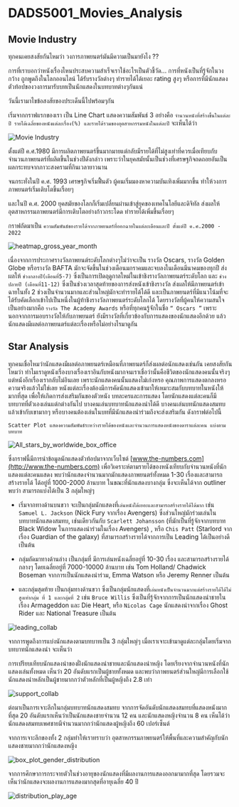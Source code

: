 # DADS5001_Movies_Analysis

## Movie Industry
ทุกคนเคยสงสัยกันไหมว่า วงการภาพยนตร์มันมีความเป็นมายังไง ?? 

การที่เราบอกว่าหนังเรื่องไหนประสบความสำเร็จเราใช้อะไรเป็นตัวชี้วัด...
การที่หนังเป็นที่รู้จักในวงกว้าง ถูกพูดถึงในโลกออนไลน์ ได้รับรางวัลต่างๆ ทำรายได้ได้เยอะ rating สูงๆ หรือการที่มีนักแสดงตัวท้อปของวงการมารับบทเป็นนักแสดงในบทบาทต่างๆกันแน่

วันนี้เรามาไขข้อสงสัยของประเด็นนี้ไปพร้อมๆกัน

เริ่มจากกราฟแรกของเรา เป็น Line Chart แสดงความสัมพันธ์ 3 อย่างคือ `จำนวนหนังที่สร้างขึ้นในแต่ละปี รายได้เฉลี่ยของหนังแต่ละเรื่อง(%) และรายได้รวมของอุตสาหกรรมหนังในแต่ละปี` จะเห็นได้ว่า

![Movie Industry](https://github.com/y-lims/DADS5001_Movies_Analysis/assets/65383312/cde69950-98d3-4730-bf7c-502898cf1a92)

ตั้งแต่ปี ค.ศ.1980 มีการผลิตภาพยนตร์ขึ้นมากมายแต่กลับมีรายได้ที่ไม่สูงเท่าที่ควรเมื่อเทียบกับจำนวนภาพยนตร์ที่ผลิตขึ้นในช่วงปีดังกล่าว เพราะว่าในยุคสมัยนั้นเป็นช่วงที่เศรษฐกิจถดถอยอันเป็นผลกระทบจากภาวะสงครามที่กินเวลายาวนาน 

จนกระทั่งในปี ค.ศ. 1993 เศรษฐกิจเริ่มฟื้นตัว ผู้คนเริ่มมองหาความบันเทิงเพิ่มมากขึ้น ทำให้วงการภาพยนตร์เริ่มเติบโตขึ้นเรื่อยๆ 

และในปี ค.ศ. 2000 ยุคสมัยของโลกก็เริ่มเปลี่ยนผ่านเข้าสู่ยุคของเทคโนโลยีและดิจิทัล ส่งผลให้อุตสาหกรรมภาพยนตร์มีการเติบโตอย่างก้าวกระโดด ทำรายได้เพิ่มขึ้นเรื่อยๆ


กราฟถัดมาเป็น `ความสัมพันธ์ของรายได้จากภาพยนตร์ที่ออกฉายในแต่ละเดือนและปี ตั้งแต่ปี ค.ศ.2000 - 2022`

![heatmap_gross_year_month](https://github.com/y-lims/DADS5001_Movies_Analysis/assets/65383312/87cc80fd-c18e-4834-8e41-ecb5a563d09b)

เนื่องจากการประกาศรางวัลภาพยนต์ระดับโลกต่างๆไม่ว่าจะเป็น รางวัล Oscars, รางวัล Golden Globe หรือรางวัล BAFTA มักจะจัดขึ้นในช่วงเดือนมกราคมและจบลงในเดือนมีนาคมของทุกปี 
ส่งผลให้ `ช่วงกลางปี(เดือนที่5-7)` ซึ่งเป็นการเปิดฤดูกาลใหม่ในเข้าชิงรางวัลภาพยนตร์ระดับโลก และ `ช่วงปลายปี (เดือนที่11-12)` ซึ่งเป็นช่วงเวลาสุดท้ายของการส่งหนังเข้าชิงรางวัล ส่งผลให้มีภาพยนตร์เข้าฉายในทั้ง 2 ช่วงเป็นจำนวนมากและส่วนใหญ่มักจะทำรายได้ได้ดี และเป็นภาพยนตร์ที่มีแนวโน้มที่จะได้รับคัดเลือกเข้าไปเป็นหนึ่งในผู้ท้าชิงรางวัลภาพยนตร์ระดับโลกได้ โดยรางวัลที่ผู้คนให้ความสนใจเป็นอย่างมากคือ `รางวัล The Academy Awards` หรือที่ทุกคนรู้จักในชื่อ `“ Oscars ”` เพราะนอกจากการมอบรางวัลให้กับภาพยนตร์ ยังมีรางวัลที่เกี่ยวข้องกับการแสดงของนักแสดงอีกด้วย แล้วนักแสดงมีผลต่อภาพยนตร์แต่ละเรื่องหรือไม่อย่างไรมาดูกัน

## Star Analysis
ทุกคนเชื่อไหมว่านักแสดงมีผลต่อภาพยนตร์เหมือนที่ภาพยนตร์ก็ส่งผลต่อนักแสดงเช่นกัน เคยสงสัยกันไหมว่า ทำไมเราดูหนังเรื่องบางเรื่องเราอินกับหนังมากจนเราเชื่อว่านั้นคือชีวิตของนักแสดงคนนั้นจริงๆ แต่หนังอีกเรื่องเรากลับไม่อินเลย เพราะนักแสดงคนนั้นแสดงไม่เก่งหรอ คุณภาพการแสดงตกลงหรอ ความจริงแล้วไม่ใช่เลย หนังแต่ละเรื่องต้องมีการคัดนักแสดงเข้ามาให้เหมาะสมกับบทบาทในหนังให้มากที่สุด เพื่อให้เกิดการส่งเสริมกันของตัวหนัง บทละครและการแสดง โดยนักแสดงแต่ละคนก็มีบทบาทที่ตัวเองเล่นแต่กต่างกันไป บางคนเล่นบทบาทนักแสดงนำได้ดี บางคนเล่นบทนักแสดงสมทบแล้วเข้ากับเขามากๆ หรือบางคนต้องเล่นในบทที่มีนักแสดงนำร่วมถึงจะส่งเสริมกัน ดังกราฟต่อไปนี้

`Scatter Plot แสดงความสัมพันธ์ระหว่างรายได้ของหนังและจำนวนการแสดงหนังของดาราแต่ละคน แบ่งตามบทบาท` 

![All_stars_by_worldwide_box_office](https://github.com/y-lims/DADS5001_Movies_Analysis/assets/65383312/845a95a7-ea43-4578-a438-7fd117cfe2f1)

ซึ่งกราฟนี้มีการนำข้อมูลนักแสดงตัวท้อปมาจากเว็บไซต์ [www.the-numbers.com](http://www.the-numbers.com) เพื่อวิเคราะห์ตามรายได้ของหนังเทียบกับจำนวนหนังที่นักแสดงแต่ละคนแสดง พบว่านักแสดงจำนวนมากมักแสดงภาพยนตร์ทั้งหมด 1-30 เรื่องและสามารถสร้างรายได้ ได้อยู่ที่ 1000-2000 ล้านบาท ในขณะที่นักแสดงบางกลุ่ม ซึ่งจะเห็นได้จาก outliner พบว่า สามารถแบ่งได้เป็น 3 กลุ่มใหญ่ๆ 
- เริ่มจากทางด้านบนขวา จะเป็นกลุ่มนักแสดงที่`เล่นหนังได้เยอะและสามารถสร้างรายได้ได้มาก` เช่น `Samuel L. Jackson` (Nick Fury จากเรื่อง Avengers) ซึ่งส่วนใหญ่มักร่วมเล่นในบทบาทนักแสดงสมทบ, เช่นเดียวกันกับ `Scarlett Johansson` (ที่มักเป็นที่รู้จักจากบทบาท Black Widow ในการแสดงนำร่วมในเรื่อง Avengers) , หรือ `Chis Patt` (Starlord จากเรื่อง Guardian of the galaxy) ที่สามารถสร้างรายได้จากการเป็น Leading ได้เป็นอย่างดี เป็นต้น

- กลุ่มถัดมาทางด้านล่าง เป็นกลุ่มที่ มีการเล่นหนังเฉลี่ยอยู่ที่ 10-30 เรื่อง และสามารถสร้างรายได้กลางๆ โดยเฉลี่ยอยู่ที่ 7000-10000 ล้านบาท เช่น Tom Holland/ Chadwick Boseman จากการเป็นนักแสดงนำร่วม, Emma Watson หรือ Jeremy Renner เป็นต้น

- และกลุ่มสุดท้าย เป็นกลุ่มทางด้านขวา ซึ่งเป็นกลุ่มนักแสดงที่`เล่นหนังเป็นจำนวนมากแต่สร้างรายได้ได้ไม่สูงเท่ากลุ่ม ที่ 1 และกลุ่มที่ 2` เช่น `Bruce Willis` ซึ่งเป็นที่รู้จักจากการเป็นนักแสดงนำชายในเรื่อง Armageddon และ Die Heart, หรือ `Nicolas Cage` นักแสดงนำจากเรื่อง Ghost Rider และ National Treasure เป็นต้น

![leading_collab](https://github.com/y-lims/DADS5001_Movies_Analysis/assets/65383312/e7f709b1-738d-424c-be7b-cf7cd70f3f55)

จากการพูดถึงการแบ่งนักแสดงตามบทบาทเป็น 3 กลุ่มใหญ่ๆ เมื่อเราเจาะเข้ามาดูแต่ละกลุ่มโดยเริ่มจากบทบาทนักแสดงนำ จะเห็นว่า 

การเปรียบเทียบนักแสดงนำของฝั่งนักแสดงนำชายและนักแสดงนำหญิง โดยเรียงจากจำนวนหนังที่นักแสดงเล่นทั้งหมด เห็นว่า 20 อันดับแรกเป็นผู้ชายทั้งหมด และพบว่าภาพยนตร์ส่วนใหญ่มีการเลือกใช้นักแสดงนำหลักเป็นผู้ชายมากกว่าตัวหลักที่เป็นผู้หญิงถึง 2.8 เท่า

![support_collab](https://github.com/y-lims/DADS5001_Movies_Analysis/assets/65383312/b76e6a3f-bd41-4064-bf85-691db4bca657)

ต่อมาเป็นการเจาะลึกในกลุ่มบทบาทนักแสดงสมทบ จากการจัดอันดับนักแสดงสมทบที่แสดงหนังมากที่สุด 20 อันดับแรกเห็นว่าเป็นนักแสดงชายจำนวน 12 คน และนักแสดงหญิงจำนวน 8 คน เห็นได้ว่านักแสดงสมทบเพศชายมีจำนวนมากกว่านักแสดงผู้หญิงถึง 60 เปอร์เซ็นต์ 

จากการเจาะลึกของทั้ง 2 กลุ่มทำให้เราทราบว่า อุตสาหกรรมภาพยนตร์ให้พื้นที่และความสำคัญกับนักแสดงชายมากกว่านักแสดงหญิง

![box_plot_gender_distribution](https://github.com/y-lims/DADS5001_Movies_Analysis/assets/65383312/70c6b472-1bb8-4e85-b8ff-fb1661a5e04e)

จากการศึกษาการกระจายตัวในช่วงอายุของนักแสดงที่มีผลงานการแสดงออกมามากที่สุด โดยรวมจะเห็นว่านักแสดงจะผลงานการแสดงมากสุดที่อายุเฉลี่ย 40 ปี 

![distribution_play_age](https://github.com/y-lims/DADS5001_Movies_Analysis/assets/65383312/dd4161c7-9733-4671-8988-2ff1366ec3cb)







